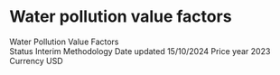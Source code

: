# Water pollution value factors 

Water Pollution Value Factors	
Status	Interim Methodology
Date updated	15/10/2024
Price year	2023
Currency	USD